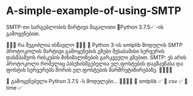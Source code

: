 # A-simple-example-of-using-SMTP

SMTP-თი სარგებლობის მარტივი მაგალითი 🐍Python 3.7.5✅ -ის გამოყენებით.

📢📢📢 რა შეგიძლია ისწავლო 📢📢📢
📢 Python 3-ის smtplib მოდულის SMTP პროტოკოლის მარტივი გამოყენების გზები შესაბამისი სერვერის დასმპამვოს რისკების მინიმალიზების გარკვეული გზებით.  SMTP: ეს არის პროტოკოლი რომელიც პასუხისმგებელია ელ.ფოსტების დაგზავნასა და ფოსტის სერვერებს შორის ელ.ფოსტების მარშრუტიზირებაზე. 👨‍💻👨‍🎓

📢 გამოყენებული Python 3.7.5 -ს მოდულები... 👨‍💻👨‍🎓
🔵 smtplib ✅
🔵 csv ✅
🔵 time ✅
